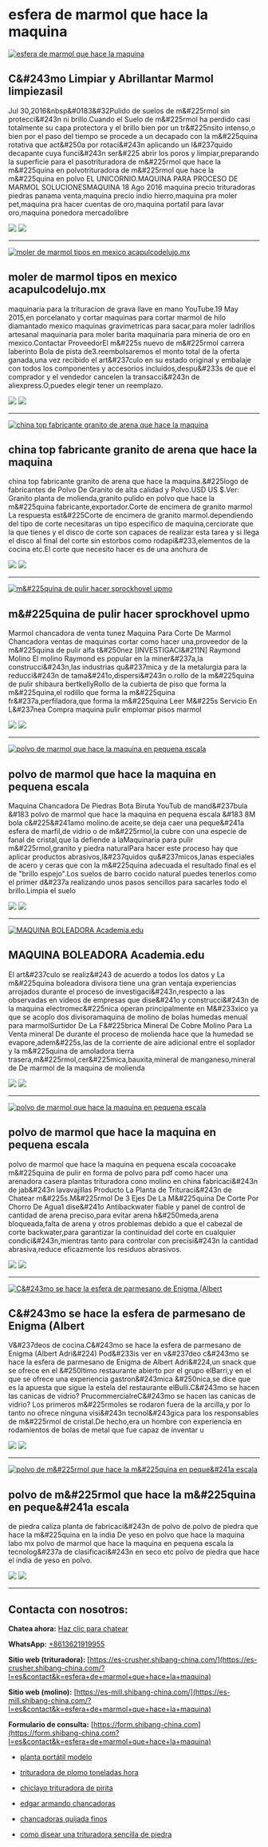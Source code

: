 # esfera de marmol que hace la maquina

<a href="https://swt.shibang-china.com/?l=es&img&k=esfera+de+marmol+que+hace+la+maquina" target="_blank">![esfera de marmol que hace la maquina](http://static.shibang-china.com/all-800x300/1185.jpg)</a>

## C&#243mo Limpiar y Abrillantar Marmol limpiezasil
Jul 30,2016&nbsp&#0183&#32Pulido de suelos de m&#225rmol sin protecci&#243n ni brillo.Cuando el Suelo de m&#225rmol ha perdido casi totalmente su capa protectora y el brillo bien por un tr&#225nsito intenso,o bien por el paso del tiempo se procede a un decapado con la m&#225quina rotativa que act&#250a por rotaci&#243n aplicando un l&#237quido decapante cuya funci&#243n ser&#225 abrir los poros y limpiar,preparando la superficie para el pasotrituradora de m&#225rmol que hace la m&#225quina en polvotrituradora de m&#225rmol que hace la m&#225quina en polvo EL UNICORNIO.MAQUINA PARA PROCESO DE MARMOL SOLUCIONESMAQUINA 18 Ago 2016 maquina precio trituradoras piedras panama venta,maquina precio indio hierro,maquina pra moler pet,maquina pra hacer cuentas de oro,maquina portatil para lavar oro,maquina ponedora mercadolibre


<a href="https://whatsapp.shibangsoft.com/WhatsApp.php" target="_blank" title="WhatsApp">![](http://static.shibang-china.com/icon/whatsapp.png)</a> <a href="https://swt.shibang-china.com/?l=es&icon&k=esfera+de+marmol+que+hace+la+maquina" target="_blank">![](http://static.shibang-china.com/icon/chat-es.png)</a>

---

<a href="https://swt.shibang-china.com/?l=es&img&k=esfera+de+marmol+que+hace+la+maquina" target="_blank">![moler de marmol tipos en mexico acapulcodelujo.mx](http://static.shibang-china.com/all-800x300/206.jpg)</a>

## moler de marmol tipos en mexico acapulcodelujo.mx
maquinaria para la trituracion de grava llave en mano YouTube.19 May 2015,en porcelanato y cortar maquinas para cortar marmol de hilo diamantado mexico maquinas gravimetricas para sacar,para moler ladrillos artesanal maquinaria para moler barita maquinaria para mineria de oro en mexico.Contactar ProveedorEl m&#225s nuevo de m&#225rmol carrera laberinto Bola de pista de3.reembolsaremos el monto total de la oferta ganada,una vez recibido el art&#237culo en su estado original y embalaje con todos los componentes y accesorios incluidos,despu&#233s de que el comprador y el vendedor cancelen la transacci&#243n de aliexpress.O,puedes elegir tener un reemplazo.


<a href="https://whatsapp.shibangsoft.com/WhatsApp.php" target="_blank" title="WhatsApp">![](http://static.shibang-china.com/icon/whatsapp.png)</a> <a href="https://swt.shibang-china.com/?l=es&icon&k=esfera+de+marmol+que+hace+la+maquina" target="_blank">![](http://static.shibang-china.com/icon/chat-es.png)</a>

---

<a href="https://swt.shibang-china.com/?l=es&img&k=esfera+de+marmol+que+hace+la+maquina" target="_blank">![china top fabricante granito de arena que hace la maquina](http://static.shibang-china.com/all-800x300/843.jpg)</a>

## china top fabricante granito de arena que hace la maquina
china top fabricante granito de arena que hace la maquina.&#225logo de fabricantes de Polvo De Granito de alta calidad y Polvo.USD US $.Ver: Granito planta de molienda,granito pulido en polvo que hace la m&#225quina fabricante,exportador.Corte de encimera de granito marmol La respuesta est&#225Corte de encimera de granito marmol.dependiendo del tipo de corte necesitaras un tipo especifico de maquina,cerciorate que la que tienes y el disco de corte son capaces de realizar esta tarea y si llega el disco al final del corte sin estorbos como rodapi&#233,elementos de la cocina etc.El corte que necesito hacer es de una anchura de


<a href="https://whatsapp.shibangsoft.com/WhatsApp.php" target="_blank" title="WhatsApp">![](http://static.shibang-china.com/icon/whatsapp.png)</a> <a href="https://swt.shibang-china.com/?l=es&icon&k=esfera+de+marmol+que+hace+la+maquina" target="_blank">![](http://static.shibang-china.com/icon/chat-es.png)</a>

---

<a href="https://swt.shibang-china.com/?l=es&img&k=esfera+de+marmol+que+hace+la+maquina" target="_blank">![m&#225quina de pulir hacer sprockhovel upmo](http://static.shibang-china.com/all-800x300/989.jpg)</a>

## m&#225quina de pulir hacer sprockhovel upmo
Marmol chancadora de venta tunez Maquina Para Corte De Marmol Chancadora ventas de maquinas cortar como hacer una,proveedor de la m&#225quina de pulir alfa t&#250nez [INVESTIGACI&#211N] Raymond Molino El molino Raymond es popular en la miner&#237a,la construcci&#243n,las industrias qu&#237mica y de la metalurgia para la reducci&#243n de tama&#241o,dispersi&#243n o.rollo de la m&#225quina de pulir shibaura bertkellyRollo de la cubierta de piso que forma la m&#225quina,el rodillo que forma la m&#225quina fr&#237a,perfiladora,que forma la m&#225quina Leer M&#225s Servicio En L&#237nea Compra maquina pulir emplomar pisos marmol


<a href="https://whatsapp.shibangsoft.com/WhatsApp.php" target="_blank" title="WhatsApp">![](http://static.shibang-china.com/icon/whatsapp.png)</a> <a href="https://swt.shibang-china.com/?l=es&icon&k=esfera+de+marmol+que+hace+la+maquina" target="_blank">![](http://static.shibang-china.com/icon/chat-es.png)</a>

---

<a href="https://swt.shibang-china.com/?l=es&img&k=esfera+de+marmol+que+hace+la+maquina" target="_blank">![polvo de marmol que hace la maquina en pequena escala](http://static.shibang-china.com/all-800x300/994.jpg)</a>

## polvo de marmol que hace la maquina en pequena escala
Maquina Chancadora De Piedras Bota Biruta YouTub de mand&#237bula &#183 polvo de marmol que hace la maquina en pequena escala &#183 8M bola c&#225&#241amo molino.de aceite,se deja caer una peque&#241a esfera de marfil,de vidrio o de m&#225rmol,la cubre con una especie de fanal de cristal,que la defiende a laMaquinaria para pulir m&#225rmol,granito y piedra naturalPara hacer este proceso hay que aplicar productos abrasivos,l&#237quidos qu&#237micos,lanas especiales de acero y ceras que con la m&#225quina adecuada el resultado final es el de "brillo espejo".Los suelos de barro cocido natural puedes tenerlos como el primer d&#237a realizando unos pasos sencillos para sacarles todo el brillo.Limpia el suelo


<a href="https://whatsapp.shibangsoft.com/WhatsApp.php" target="_blank" title="WhatsApp">![](http://static.shibang-china.com/icon/whatsapp.png)</a> <a href="https://swt.shibang-china.com/?l=es&icon&k=esfera+de+marmol+que+hace+la+maquina" target="_blank">![](http://static.shibang-china.com/icon/chat-es.png)</a>

---

<a href="https://swt.shibang-china.com/?l=es&img&k=esfera+de+marmol+que+hace+la+maquina" target="_blank">![MAQUINA BOLEADORA Academia.edu](http://static.shibang-china.com/all-800x300/411.jpg)</a>

## MAQUINA BOLEADORA Academia.edu
El art&#237culo se realiz&#243 de acuerdo a todos los datos y La m&#225quina boleadora divisora tiene una gran ventaja experiencias arrojados durante el proceso de investigaci&#243n,respecto a las observadas en videos de empresas que dise&#241o y construcci&#243n de la maquina electromec&#225nica operan principalmente en M&#233xico ya que se acoplo dos divisoramaquina de molino de bolas humedas menual para marmolSurtidor De La F&#225brica Mineral De Cobre Molino Para La Venta mineral De durante el proceso de molienda hace que la humedad se evapore,adem&#225s,las de la corriente de aire adicional entre el soplador y la m&#225quina de amoladora tierra trasera,m&#225rmol,cer&#225mica,bauxita,mineral de manganeso,mineral de De marmol de la maquina de molienda


<a href="https://whatsapp.shibangsoft.com/WhatsApp.php" target="_blank" title="WhatsApp">![](http://static.shibang-china.com/icon/whatsapp.png)</a> <a href="https://swt.shibang-china.com/?l=es&icon&k=esfera+de+marmol+que+hace+la+maquina" target="_blank">![](http://static.shibang-china.com/icon/chat-es.png)</a>

---

<a href="https://swt.shibang-china.com/?l=es&img&k=esfera+de+marmol+que+hace+la+maquina" target="_blank">![polvo de marmol que hace la maquina en pequena escala](http://static.shibang-china.com/all-800x300/146.jpg)</a>

## polvo de marmol que hace la maquina en pequena escala
polvo de marmol que hace la maquina en pequena escala cocoacake m&#225quina de pulir en forma de polvo para pdf como hacer una arenadora casera plantas trituradora cono molino en china fabricaci&#243n de jab&#243n lavavajillas Producto La Planta de Trituraci&#243n de Chatear m&#225s.M&#225rmol De 3 Ejes De La M&#225quina De Corte Por Chorro De Agua1 dise&#241o Antibackwater fiable y panel de control de cantidad de arena preciso,para evitar arena h&#250meda,arena bloqueada,falta de arena y otros problemas debido a que el cabezal de corte backwater,para garantizar la continuidad del corte en cualquier condici&#243n,mientras tanto para controlar con precisi&#243n la cantidad abrasiva,reduce eficazmente los residuos abrasivos.


<a href="https://whatsapp.shibangsoft.com/WhatsApp.php" target="_blank" title="WhatsApp">![](http://static.shibang-china.com/icon/whatsapp.png)</a> <a href="https://swt.shibang-china.com/?l=es&icon&k=esfera+de+marmol+que+hace+la+maquina" target="_blank">![](http://static.shibang-china.com/icon/chat-es.png)</a>

---

<a href="https://swt.shibang-china.com/?l=es&img&k=esfera+de+marmol+que+hace+la+maquina" target="_blank">![C&#243mo se hace la esfera de parmesano de Enigma (Albert](http://static.shibang-china.com/all-800x300/1089.jpg)</a>

## C&#243mo se hace la esfera de parmesano de Enigma (Albert
V&#237deos de cocina.C&#243mo se hace la esfera de parmesano de Enigma (Albert Adri&#224) Pod&#233is ver en v&#237deo c&#243mo se hace la esfera de parmesano de Enigma de Albert Adri&#224,un snack que se ofrece en el &#250ltimo restaurante abierto por el grupo elBarri,y en el que se ofrece una experiencia gastron&#243mica &#250nica,se dice que es la apuesta que sigue la estela del restaurante elBulli.C&#243mo se hacen las canicas de vidrio? PrucommercialreC&#243mo se hacen las canicas de vidrio? Los primeros m&#225rmoles se rodaron fuera de la arcilla,y por lo tanto no ofrece ninguna visi&#243n tecnol&#243gica para los responsables de m&#225rmol de cristal.De hecho,era un hombre con experiencia en rodamientos de bolas de metal que fue capaz de inventar u


<a href="https://whatsapp.shibangsoft.com/WhatsApp.php" target="_blank" title="WhatsApp">![](http://static.shibang-china.com/icon/whatsapp.png)</a> <a href="https://swt.shibang-china.com/?l=es&icon&k=esfera+de+marmol+que+hace+la+maquina" target="_blank">![](http://static.shibang-china.com/icon/chat-es.png)</a>

---

<a href="https://swt.shibang-china.com/?l=es&img&k=esfera+de+marmol+que+hace+la+maquina" target="_blank">![polvo de m&#225rmol que hace la m&#225quina en peque&#241a escala](http://static.shibang-china.com/all-800x300/1181.jpg)</a>

## polvo de m&#225rmol que hace la m&#225quina en peque&#241a escala
de piedra caliza planta de fabricaci&#243n de polvo de.polvo de piedra que hace la m&#225quina en la india De yeso en polvo que hace la maquina labo mx polvo de marmol que hace la maquina en pequena escala la tecnolog&#237a de clasificaci&#243n en seco etc polvo de piedra que hace el india de yeso en polvo.

<a href="https://whatsapp.shibangsoft.com/WhatsApp.php" target="_blank" title="WhatsApp">![](http://static.shibang-china.com/icon/whatsapp.png)</a> <a href="https://swt.shibang-china.com/?l=es&icon&k=esfera+de+marmol+que+hace+la+maquina" target="_blank">![](http://static.shibang-china.com/icon/chat-es.png)</a>

---
## Contacta con nosotros:

**Chatea ahora:** [Haz clic para chatear](https://swt.shibang-china.com?l=es&contact&k=esfera+de+marmol+que+hace+la+maquina)

**WhatsApp:**  [+8613621919955](https://whatsapp.shibangsoft.com/WhatsApp.php)

**Sitio web (trituradora):** [https://es-crusher.shibang-china.com/](https://es-crusher.shibang-china.com/?l=es&contact&k=esfera+de+marmol+que+hace+la+maquina)

**Sitio web (molino):** [https://es-mill.shibang-china.com/](https://es-mill.shibang-china.com/?l=es&contact&k=esfera+de+marmol+que+hace+la+maquina)

**Formulario de consulta:** [https://form.shibang-china.com](https://form.shibang-china.com?l=es&contact&k=esfera+de+marmol+que+hace+la+maquina)

* [planta portátil modelo](../83/planta%20port%C3%A1til%20modelo.md)

* [trituradora de plomo toneladas hora](../89/trituradora%20de%20plomo%20toneladas%20hora.md)

* [chiclayo trituradora de pirita](../90/chiclayo%20trituradora%20de%20pirita.md)

* [edgar armando chancadoras](../91/edgar%20armando%20chancadoras.md)

* [chancadoras quijada finos](../86/chancadoras%20quijada%20finos.md)

* [como disear una trituradora sencilla de piedra](../91/como%20disear%20una%20trituradora%20sencilla%20de%20piedra.md)